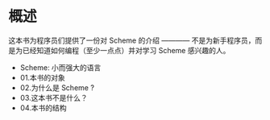 概述
============
这本书为程序员们提供了一份对 Scheme 的介绍 ———— 不是为新手程序员，而是为已经知道如何编程（至少一点点）并对学习 Scheme 感兴趣的人。
* Scheme: 小而强大的语言
* 01.本书的对象
* 02.为什么是 Scheme ?
* 03.这本书不是什么？
* 04.本书的结构
